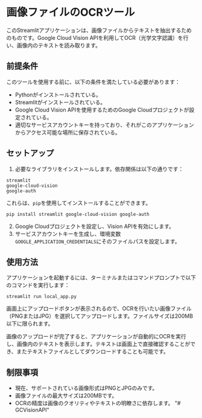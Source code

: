 # 画像ファイルのOCRツール

このStreamlitアプリケーションは、画像ファイルからテキストを抽出するためのものです。Google Cloud Vision APIを利用してOCR（光学文字認識）を行い、画像内のテキストを読み取ります。

## 前提条件

このツールを使用する前に、以下の条件を満たしている必要があります：

- Pythonがインストールされている。
- Streamlitがインストールされている。
- Google Cloud Vision APIを使用するためのGoogle Cloudプロジェクトが設定されている。
- 適切なサービスアカウントキーを持っており、それがこのアプリケーションからアクセス可能な場所に保存されている。

## セットアップ

1. 必要なライブラリをインストールします。依存関係は以下の通りです：

```
streamlit
google-cloud-vision
google-auth
```

これらは、`pip`を使用してインストールすることができます。

```
pip install streamlit google-cloud-vision google-auth
```

2. Google Cloudプロジェクトを設定し、Vision APIを有効にします。
3. サービスアカウントキーを生成し、環境変数`GOOGLE_APPLICATION_CREDENTIALS`にそのファイルパスを設定します。

## 使用方法

アプリケーションを起動するには、ターミナルまたはコマンドプロンプトで以下のコマンドを実行します：

```
streamlit run local_app.py
```

画面上にアップロードボタンが表示されるので、OCRを行いたい画像ファイル（PNGまたはJPG）を選択してアップロードします。ファイルサイズは200MB以下に限られます。

画像のアップロードが完了すると、アプリケーションが自動的にOCRを実行し、画像内のテキストを表示します。テキストは画面上で直接確認することができ、またテキストファイルとしてダウンロードすることも可能です。

## 制限事項

- 現在、サポートされている画像形式はPNGとJPGのみです。
- 画像ファイルの最大サイズは200MBです。
- OCRの精度は画像のクオリティやテキストの明瞭さに依存します。
"# GCVisionAPI" 
